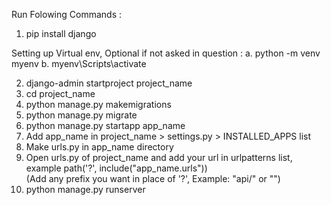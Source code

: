 Run Folowing Commands : 

1. pip install django
    
Setting up Virtual env, Optional if not asked in question : 
a. python -m venv myenv
b. myenv\Scripts\activate

2. django-admin startproject project_name
3. cd project_name
4. python manage.py makemigrations
5. python manage.py migrate
6. python manage.py startapp app_name
7. Add app_name in project_name > settings.py > INSTALLED_APPS list
8. Make urls.py in app_name directory
9. Open urls.py of project_name and add your url in urlpatterns list, example
    path('?', include("app_name.urls"))  
    (Add any prefix you want in place of '?', Example: "api/" or "")
10. python manage.py runserver 

